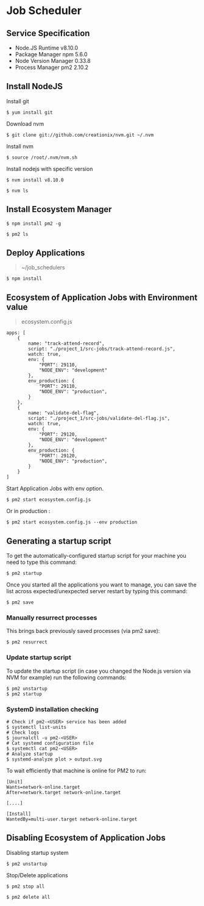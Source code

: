 # Job Scheduler

## Service Specification

- Node.JS Runtime v8.10.0
- Package Manager npm 5.6.0
- Node Version Manager 0.33.8
- Process Manager pm2 2.10.2

## Install NodeJS

Install git

```
$ yum install git
```

Download nvm

```
$ git clone git://github.com/creationix/nvm.git ~/.nvm
```

Install nvm

```
$ source /root/.nvm/nvm.sh
```

Install nodejs with specific version

```
$ nvm install v8.10.0

$ nvm ls
```


## Install Ecosystem Manager

```
$ npm install pm2 -g

$ pm2 ls
```

## Deploy Applications

> ~/job_schedulers

```
$ npm install
```

## Ecosystem of Application Jobs with Environment value

> ecosystem.config.js

```
apps: [
	{
		name: "track-attend-record",
		script: "./project_1/src-jobs/track-attend-record.js",
		watch: true,
		env: {
			"PORT": 29110,
			"NODE_ENV": "development"
		},
		env_production: {
			"PORT": 29110,
			"NODE_ENV": "production",
		}
	},
	{
		name: "validate-del-flag",
		script: "./project_1/src-jobs/validate-del-flag.js",
		watch: true,
		env: {
			"PORT": 29120,
			"NODE_ENV": "development"
		},
		env_production: {
			"PORT": 29120,
			"NODE_ENV": "production",
		}
	}
]
```

Start Application Jobs with env option.

```
$ pm2 start ecosystem.config.js
```

Or in production : 

```
$ pm2 start ecosystem.config.js --env production
```

## Generating a startup script

To get the automatically-configured startup script for your machine you need to type this command:

```
$ pm2 startup
```

Once you started all the applications you want to manage, you can save the list across expected/unexpected server restart by typing this command:

```
$ pm2 save
```

### Manually resurrect processes

This brings back previously saved processes (via pm2 save):

```
$ pm2 resurrect
```

### Update startup script

To update the startup script (in case you changed the Node.js version via NVM for example) run the following commands:

```
$ pm2 unstartup
$ pm2 startup
```

### SystemD installation checking

```
# Check if pm2-<USER> service has been added
$ systemctl list-units
# Check logs
$ journalctl -u pm2-<USER>
# Cat systemd configuration file
$ systemctl cat pm2-<USER>
# Analyze startup
$ systemd-analyze plot > output.svg
```

To wait efficiently that machine is online for PM2 to run:

```
[Unit]
Wants=network-online.target
After=network.target network-online.target

[....]

[Install]
WantedBy=multi-user.target network-online.target
```

## Disabling Ecosystem of Application Jobs

Disabling startup system

```
$ pm2 unstartup
```

Stop/Delete applications

```
$ pm2 stop all

$ pm2 delete all
```
